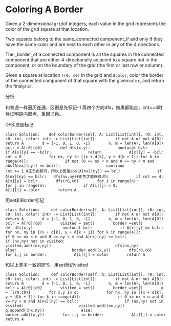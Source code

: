 # Coloring A Border

Given a 2-dimensional `grid`of integers, each value in the grid represents the color of the grid square at that location.

Two squares belong to the same\_connected component\_if and only if they have the same color and are next to each other in any of the 4 directions.

The \_border\_of a connected component is all the squares in the connected component that are either 4-directionally adjacent to a square not in the component, or on the boundary of the grid \(the first or last row or column\).

Given a square at location `(r0, c0)` in the grid and a`color`, color the border of the connected component of that square with the given`color`, and return the final`grid`.

分析

和普通一样遍历连通，区别是先标记-1 再四个方向dfs，如果都能走，cnt==4时候证明是内部点，重回旧色。

DFS:原图标记

```text
class Solution:    def colorBorder(self, A: List[List[int]], r0: int, c0: int, color: int) -> List[List[int]]:        if not A or not A[0]:            return A        d = [-1, 0, 1, 0, -1]        n, m = len(A), len(A[0])        bclr = A[r0][c0]        def dfs(x,y):            nonlocal bclr            if A[x][y] == -bclr:                return            A[x][y] = -bclr            cnt = 0            for nx, ny in [(x + d[k], y + d[k + 1]) for k in range(4)]:                if not (0 <= nx < n and 0 <= ny < m and abs(A[nx][ny]) == bclr):                    continue                cnt += 1 #正负色都行，所以上面是abs(A[nx][ny]) == bclr                if A[nx][ny] == bclr:   dfs(nx,ny)#正色才能继续dfs            if cnt == 4:                A[x][y] = bclr        dfs(r0,c0)        for i in range(n):            for j in range(m):                if A[i][j] < 0:                    A[i][j] = color        return A
```

用set和Border标记

```text
class Solution:     def colorBorder(self, A: List[List[int]], r0: int, c0: int, color: int) -> List[List[int]]:        if not A or not A[0]:            return A        d = [-1, 0, 1, 0, -1]        n, m = len(A), len(A[0])        bclr = A[r0][c0]        visited = set()        border =set()        def dfs(x,y):            nonlocal bclr            if A[x][y] == bclr:                for nx, ny in [(x + d[k], y + d[k + 1]) for k in range(4)]:                    if 0 <= nx < n and 0 <= ny < m and A[nx][ny] == bclr:                        if (nx,ny) not in visited:                            visited.add((nx,ny))                            dfs(nx,ny)                    else:                        border.add((x,y))        dfs(r0,c0)        for i,j in border:            A[i][j] = color        return A
```

和以上基本一致的BFS，用set标记visited

```text
class Solution:     def colorBorder(self, A: List[List[int]], r0: int, c0: int, color: int) -> List[List[int]]:        if not A or not A[0]:            return A        d = [-1, 0, 1, 0, -1]        n, m = len(A), len(A[0])        bclr = A[r0][c0]        visited = set()        border =set()        q = [(r0,c0)]        for x,y in q:            for nx, ny in [(x + d[k], y + d[k + 1]) for k in range(4)]:                if 0 <= nx < n and 0 <= ny < m and A[nx][ny] == bclr:                    if (nx,ny) not in visited:                        visited.add((nx,ny))                        q.append((nx,ny))                else:                    border.add((x,y))        for i,j in border:            A[i][j] = color        return A
```

